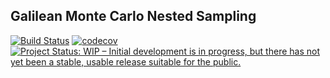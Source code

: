 ## Galilean Monte Carlo Nested Sampling
[![Build Status](https://travis-ci.org/mmattocks/GMC_NS.jl.svg?branch=master)](https://travis-ci.org/mmattocks/GMC_NS.jl)
[![codecov](https://codecov.io/gh/mmattocks/GMC_NS.jl/branch/master/graph/badge.svg)](https://codecov.io/gh/mmattocks/GMC_NS.jl)
[![Project Status: WIP – Initial development is in progress, but there has not yet been a stable, usable release suitable for the public.](https://www.repostatus.org/badges/latest/wip.svg)](https://www.repostatus.org/#wip)

